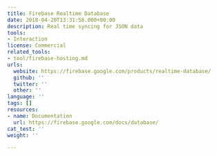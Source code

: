 ```yaml
---
title: Firebase Realtime Database
date: 2018-04-20T13:31:58.000+00:00
description: Real time syncing for JSON data
tools:
- Interaction
license: Commercial
related_tools:
- tool/firebase-hosting.md
urls:
  website: https://firebase.google.com/products/realtime-database/
  github: ''
  twitter: ''
  other: ''
language: ''
tags: []
resources:
- name: Documentation
  url: https://firebase.google.com/docs/database/
cat_test: ''
weight: ''

---
```

